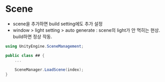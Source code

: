 # Scene

- scene을 추가하면 build setting에도 추가 설정
- window > light setting > auto generate : scene의 light가 안 먹히는 현상. build하면 정상 작동.

```csharp
using UnityEngine.SceneManagement;

public class ## {
    ...
    
    SceneManager.LoadScene(index);
}


```